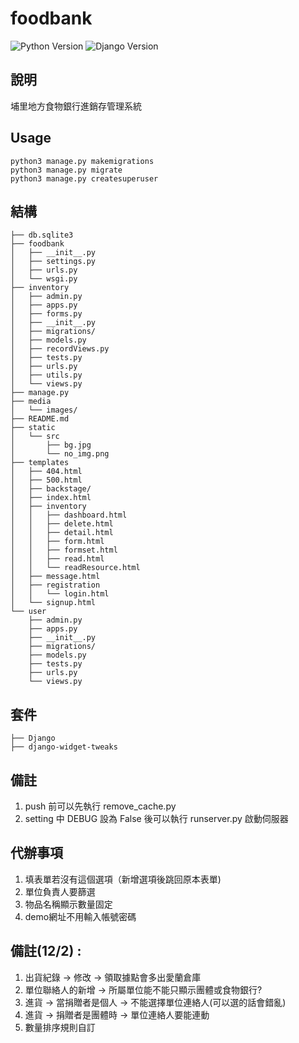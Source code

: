 # foodbank

![Python Version](https://img.shields.io/badge/Python-3.6-green.svg)
![Django Version](https://img.shields.io/badge/django-2.2.4-green.svg)

## 說明

埔里地方食物銀行進銷存管理系統

## Usage

```
python3 manage.py makemigrations
python3 manage.py migrate
python3 manage.py createsuperuser
```

## 結構

```
├── db.sqlite3
├── foodbank
│   ├── __init__.py
│   ├── settings.py
│   ├── urls.py
│   └── wsgi.py
├── inventory
│   ├── admin.py
│   ├── apps.py
│   ├── forms.py
│   ├── __init__.py
│   ├── migrations/
│   ├── models.py
│   ├── recordViews.py
│   ├── tests.py
│   ├── urls.py
│   ├── utils.py
│   └── views.py
├── manage.py
├── media
│   └── images/
├── README.md
├── static
│   └── src
│       ├── bg.jpg
│       └── no_img.png
├── templates
│   ├── 404.html
│   ├── 500.html
│   ├── backstage/
│   ├── index.html
│   ├── inventory
│   │   ├── dashboard.html
│   │   ├── delete.html
│   │   ├── detail.html
│   │   ├── form.html
│   │   ├── formset.html
│   │   ├── read.html
│   │   └── readResource.html
│   ├── message.html
│   ├── registration
│   │   └── login.html
│   └── signup.html
└── user
    ├── admin.py
    ├── apps.py
    ├── __init__.py
    ├── migrations/
    ├── models.py
    ├── tests.py
    ├── urls.py
    └── views.py
```
## 套件

```
├── Django
├── django-widget-tweaks 
```

## 備註

1. push 前可以先執行 remove_cache.py
2. setting 中 DEBUG 設為 False 後可以執行 runserver.py 啟動伺服器

## 代辦事項

1.  填表單若沒有這個選項（新增選項後跳回原本表單)
2.  單位負責人要篩選
3.  物品名稱顯示數量固定
4.  demo網址不用輸入帳號密碼

## 備註(12/2) :
1. 出貨紀錄 -> 修改 -> 領取據點會多出愛蘭倉庫
2. 單位聯絡人的新增 -> 所屬單位能不能只顯示團體或食物銀行?
3. 進貨 -> 當捐贈者是個人 -> 不能選擇單位連絡人(可以選的話會錯亂) 
4. 進貨 -> 捐贈者是團體時 -> 單位連絡人要能連動
5. 數量排序規則自訂

